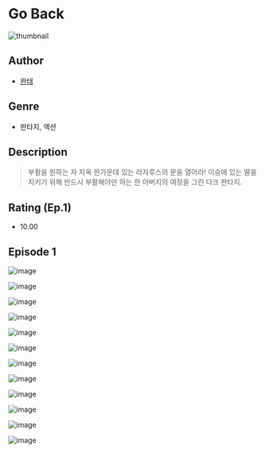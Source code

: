 # Go Back
![thumbnail](https://image-comic.pstatic.net/user_contents_data/challenge_comic/2023/05/25/upload_3904729948450208101_480x623.jpeg)

## Author
- [완태](https://comic.naver.com/artistTitle?id=367137)

## Genre
- 판타지, 액션

## Description
> 부활을 원하는 자 지옥 한가운데 있는 라자루스의 문을 열어라! 이승에 있는 딸을 지키기 위해 반드시 부활해야만 하는 한 아버지의 여정을 그린 다크 판타지.


## Rating (Ep.1)
- 10.00

## Episode 1
![image](https://image-comic.pstatic.net/user_contents_data/challenge_comic/2023/05/25/367137/upload_7293125731061621300.jpeg)

![image](https://image-comic.pstatic.net/user_contents_data/challenge_comic/2023/05/25/367137/upload_7147321685274278242.jpeg)

![image](https://image-comic.pstatic.net/user_contents_data/challenge_comic/2023/05/25/367137/upload_7089006882796745265.jpeg)

![image](https://image-comic.pstatic.net/user_contents_data/challenge_comic/2023/05/25/367137/upload_3919314991684335160.jpeg)

![image](https://image-comic.pstatic.net/user_contents_data/challenge_comic/2023/05/25/367137/upload_3918757724076454241.jpeg)

![image](https://image-comic.pstatic.net/user_contents_data/challenge_comic/2023/05/25/367137/upload_3559306272550828083.jpeg)

![image](https://image-comic.pstatic.net/user_contents_data/challenge_comic/2023/05/25/367137/upload_3616780146187593267.jpeg)

![image](https://image-comic.pstatic.net/user_contents_data/challenge_comic/2023/05/25/367137/upload_3703757025616147250.jpeg)

![image](https://image-comic.pstatic.net/user_contents_data/challenge_comic/2023/05/25/367137/upload_7162523528744952422.jpeg)

![image](https://image-comic.pstatic.net/user_contents_data/challenge_comic/2023/05/25/367137/upload_3774968910461351984.jpeg)

![image](https://image-comic.pstatic.net/user_contents_data/challenge_comic/2023/05/25/367137/upload_4051331124534850914.jpeg)

![image](https://image-comic.pstatic.net/user_contents_data/challenge_comic/2023/05/25/367137/upload_7293691086180135729.jpeg)

